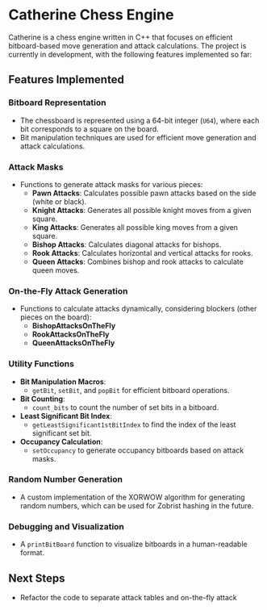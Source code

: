 # Catherine Chess Engine

Catherine is a chess engine written in C++ that focuses on efficient bitboard-based move generation and attack calculations. The project is currently in development, with the following features implemented so far:

## Features Implemented

### Bitboard Representation
- The chessboard is represented using a 64-bit integer (`U64`), where each bit corresponds to a square on the board.
- Bit manipulation techniques are used for efficient move generation and attack calculations.

### Attack Masks
- Functions to generate attack masks for various pieces:
  - **Pawn Attacks**: Calculates possible pawn attacks based on the side (white or black).
  - **Knight Attacks**: Generates all possible knight moves from a given square.
  - **King Attacks**: Generates all possible king moves from a given square.
  - **Bishop Attacks**: Calculates diagonal attacks for bishops.
  - **Rook Attacks**: Calculates horizontal and vertical attacks for rooks.
  - **Queen Attacks**: Combines bishop and rook attacks to calculate queen moves.

### On-the-Fly Attack Generation
- Functions to calculate attacks dynamically, considering blockers (other pieces on the board):
  - **BishopAttacksOnTheFly**
  - **RookAttacksOnTheFly**
  - **QueenAttacksOnTheFly**

### Utility Functions
- **Bit Manipulation Macros**:
  - `getBit`, `setBit`, and `popBit` for efficient bitboard operations.
- **Bit Counting**:
  - `count_bits` to count the number of set bits in a bitboard.
- **Least Significant Bit Index**:
  - `getLeastSignificant1stBitIndex` to find the index of the least significant set bit.
- **Occupancy Calculation**:
  - `setOccupancy` to generate occupancy bitboards based on attack masks.

### Random Number Generation
- A custom implementation of the XORWOW algorithm for generating random numbers, which can be used for Zobrist hashing in the future.

### Debugging and Visualization
- A `printBitBoard` function to visualize bitboards in a human-readable format.


## Next Steps
- Refactor the code to separate attack tables and on-the-fly attack generation into their respective files for better modularity.
- Implement move generation and validation.
- Add Zobrist hashing for board state representation.
- Develop a search algorithm (e.g., Minimax with Alpha-Beta pruning).
- Create a user interface for playing against the engine.

## License
This project is currently under development and does not have a license yet.

## Contributing
Contributions are welcome! Feel free to fork the repository and submit pull requests.

---

